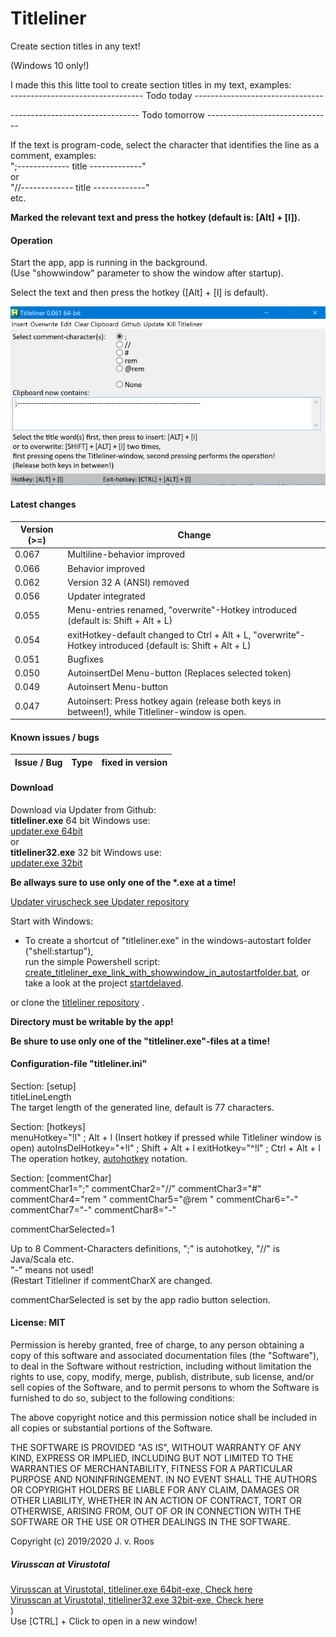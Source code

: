 # Titleliner  

Create section titles in any text!

(Windows 10 only!)  
  
I made this this litte tool to create section titles in my text, examples:    
--------------------------------- Todo today --------------------------------  
  
-------------------------------- Todo tomorrow -------------------------------  

If the text is program-code, select the character that identifies the line as a comment, examples:  
";------------- title -------------"  
or  
"//------------- title -------------"  
etc.  


**Marked the relevant text and press the hotkey (default is: \[Alt] + \[l]).**   

#### Operation
Start the app, app is running in the background.  
(Use "showwindow" parameter  to show the window after startup).  
  
Select the text and then press the hotkey (\[Alt] + \[l] is default).  

    
![Titleliner](/assets/images/titleliner.png)


#### Latest changes 
Version (>=)| Change
------------ | -------------  
0.067 | Multiline-behavior improved
0.066 | Behavior improved
0.062 | Version 32 A (ANSI) removed
0.056 | Updater integrated
0.055 | Menu-entries renamed, "overwrite"-Hotkey introduced (default is: Shift + Alt + L)
0.054 | exitHotkey-default changed to Ctrl + Alt + L, "overwrite"-Hotkey introduced (default is: Shift + Alt + L)
0.051 | Bugfixes
0.050 | AutoinsertDel Menu-button (Replaces selected token)
0.049 | Autoinsert Menu-button
0.047 | Autoinsert: Press hotkey again (release both keys in between!), while Titleliner-window is open.  
  
#### Known issues / bugs 
Issue / Bug | Type | fixed in version
------------ | ------------- | -------------

  
#### Download  
  
Download via Updater from Github:  
**titleliner.exe** 64 bit Windows use:   
[updater.exe 64bit](https://github.com/jvr-ks/titleliner/raw/main/updater.exe)  
or  
**titleliner32.exe** 32 bit Windows use:  
[updater.exe 32bit](https://github.com/jvr-ks/titleliner/raw/main/updater32.exe)  
  
**Be allways sure to use only one of the \*.exe at a time!**
  
[Updater viruscheck see Updater repository](https://github.com/jvr-ks/updater) 
 
Start with Windows:  
* To create a shortcut of "titleliner.exe" in the windows-autostart folder ("shell:startup"),  
run the simple Powershell script:  
[create_titleliner_exe_link_with_showwindow_in_autostartfolder.bat](https://github.com/jvr-ks/titleliner/raw/main/create_titleliner_exe_link_with_showwindow_in_autostartfolder.bat), or  
take a look at the project [startdelayed](https://github.com/jvr-ks/startdelayed). 
  
or clone the [titleliner repository](https://github.com/jvr-ks/titleliner.git) .  
  
**Directory must be writable by the app!**  
  
**Be shure to use only one of the "titleliner.exe"-files at a time!**  

#### Configuration-file "titleliner.ini"  
 
Section: [setup]  
titleLineLength  
The target length of the generated line, default is 77 characters.  
  
Section: [hotkeys]  
menuHotkey="!l" ; Alt + l (Insert hotkey if pressed while Titleliner window is open)
autoInsDelHotkey="+!l"   ; Shift + Alt + l
exitHotkey="^!l" ; Ctrl + Alt + l
The operation hotkey, [autohotkey](https://www.autohotkey.com/docs/Hotkeys.htm) notation.  
  
Section: [commentChar]  
commentChar1=";"
commentChar2="//"
commentChar3="#"
commentChar4="rem "
commentChar5="@rem "
commentChar6="-"
commentChar7="-"
commentChar8="-" 
  
commentCharSelected=1  
 
Up to 8 Comment-Characters definitions, ";" is autohotkey, "//" is Java/Scala etc.  
"-" means not used!  
(Restart Titleliner if commentCharX are changed.  
  
commentCharSelected is set by the app radio button selection.    
   
#### License: MIT
Permission is hereby granted, free of charge, to any person obtaining a copy of this software and associated documentation files (the "Software"), to deal in the Software without restriction, including without limitation the rights to use, copy, modify, merge, publish, distribute, sub license, and/or sell copies of the Software, and to permit persons to whom the Software is furnished to do so, subject to the following conditions:

The above copyright notice and this permission notice shall be included in all copies or substantial portions of the Software.

THE SOFTWARE IS PROVIDED "AS IS", WITHOUT WARRANTY OF ANY KIND, EXPRESS OR IMPLIED, INCLUDING BUT NOT LIMITED TO THE WARRANTIES OF MERCHANTABILITY, FITNESS FOR A PARTICULAR PURPOSE AND NONINFRINGEMENT. IN NO EVENT SHALL THE AUTHORS OR COPYRIGHT HOLDERS BE LIABLE FOR ANY CLAIM, DAMAGES OR OTHER LIABILITY, WHETHER IN AN ACTION OF CONTRACT, TORT OR OTHERWISE, ARISING FROM, OUT OF OR IN CONNECTION WITH THE SOFTWARE OR THE USE OR OTHER DEALINGS IN THE SOFTWARE.

Copyright (c) 2019/2020 J. v. Roos


<a name="virusscan"></a>

##### Virusscan at Virustotal 
[Virusscan at Virustotal, titleliner.exe 64bit-exe, Check here](https://www.virustotal.com/gui/url/fb73a10e9896bee9f1460f35f93ac42868449e8cd71fad3e2a6bd539361bc134/detection/u-fb73a10e9896bee9f1460f35f93ac42868449e8cd71fad3e2a6bd539361bc134-1727270499
)  
[Virusscan at Virustotal, titleliner32.exe 32bit-exe, Check here](https://www.virustotal.com/gui/url/1791d824edc3f0babd5d0a45502339ad9eecc0b704dfc5e30b0b557e83b44790/detection/u-1791d824edc3f0babd5d0a45502339ad9eecc0b704dfc5e30b0b557e83b44790-1727270500
)  
)  
Use [CTRL] + Click to open in a new window! 
